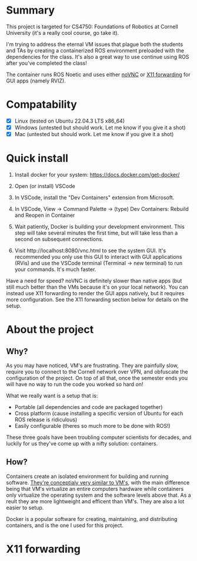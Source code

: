 # Summary
This project is targeted for CS4750: Foundations of Robotics at Cornell University (it's a really cool course, go take it). 

I'm trying to address the eternal VM issues that plague both the students and TAs by creating a containerized ROS environment preloaded with the dependencies for the class.
It's also a great way to use continue using ROS after you've completed the class! 

The container runs ROS Noetic and uses either [noVNC](https://novnc.com/info.html) or [X11 forwarding](https://goteleport.com/blog/x11-forwarding/) for GUI apps (namely RVIZ).

# Compatability

- [x] Linux (tested on Ubuntu 22.04.3 LTS x86_64)
- [x] Windows (untested but should work. Let me know if you give it a shot)
- [x] Mac (untested but should work. Let me know if you give it a shot)

# Quick install
1. Install docker for your system:
https://docs.docker.com/get-docker/

2. Open (or install) VSCode

3. In VSCode, install the "Dev Containers" extension from Microsoft.

4. In VSCode, View -> Command Palette -> (type) Dev Containers: Rebuild and Reopen in Container

5. Wait patiently, Docker is building your development environment. This step will take several minutes the first time, but will take less than a second on subsequent connections.

6. Visit http://localhost:8080/vnc.html to see the system GUI. It's recommended you only use this GUI to interact with GUI applications (RVis) and use the VSCode terminal (Terminal -> new terminal) to run your commands.
It's much faster.

Have a need for speed? noVNC is definitely slower than native apps (but still much better than the VMs because it's on your local network).
You can instead use X11 forwarding to render the GUI apps natively, but it requires more configuration. See the X11 forwarding section below for details on the setup.

# About the project

## Why?
As you may have noticed, VM's are frustrating. They are painfully slow, require you to connect to the Cornell network over VPN, and obfuscate the configuration of the project. 
On top of all that, once the semester ends you will have no way to run the code you worked so hard on!

What we really want is a setup that is:
  * Portable (all dependencies and code are packaged together)
  * Cross platform (cause installing a specific version of Ubuntu for each ROS release is ridiculous)
  * Easily configurable (theres so much more to be done with ROS!)

These three goals have been troubling computer scientists for decades, and luckily for us they've come up with a nifty solution: containers.

## How?
Containers create an isolated environment for building and running software.
[They're conceptialy very similar to VM's](https://www.atlassian.com/microservices/cloud-computing/containers-vs-vms), with the main difference being that VM's virtualize an entire computers hardware while containers only virtualize the operating system and the software levels above that. As a reult they are more lightweight and efficent than VM's. They are also a lot easier to setup.

Docker is a popular software for creating, maintaining, and distributing containers, and is the one I used for this project.

# X11 forwarding
